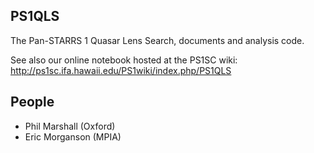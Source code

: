 PS1QLS
-------

The Pan-STARRS 1 Quasar Lens Search, documents and analysis code.

See also our online notebook hosted at the PS1SC wiki:
  http://ps1sc.ifa.hawaii.edu/PS1wiki/index.php/PS1QLS

 
People
------

* Phil Marshall (Oxford)
* Eric Morganson (MPIA)
